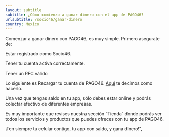 ```yaml
---
layout: subtitle
subtitle: ¿Cómo comienzo a ganar dinero con el app de PAGO46?
urlsubtitle: /socio46/ganar-dinero
country: Mexico
---
```

Comenzar a ganar dinero con PAGO46, es muy simple. Primero asegurate de: 

Estar registrado como Socio46.

Tener tu cuenta activa correctamente.

Tener un RFC válido

Lo siguiente es Recargar tu cuenta de PAGO46. [Aquí](/recarga/como-transferencia) te decimos como hacerlo. 

Una vez que tengas saldo en tu app, sólo debes estar online y podrás colectar efectivo de diferentes empresas.

Es muy importante que revises nuestra sección “Tienda“ donde podrás ver todos los servicios y productos que puedes ofreces con tu app de PAGO46.

¡Ten siempre tu celular contigo, tu app con saldo, y gana dinero!",
          